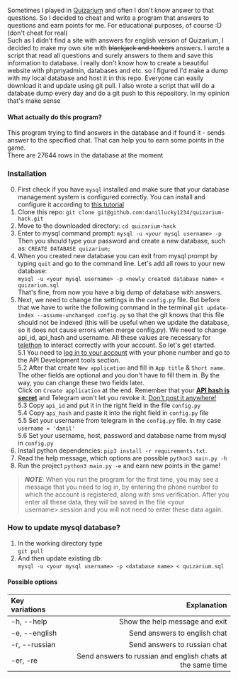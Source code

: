 Sometimes I played in [Quizarium](https://quizarium.com/) and often I don't know answer to that questions. So I decided to cheat and write a program that answers to questions and earn points for me. For educational purposes, of course :D (don't cheat for real)  
Such as I didn't find a site with answers for english version of Quizarium, I decided to make my own site with ~~blackjack and hookers~~ answers. I wrote a script that read all questions and surely answers to them and save this information to database. I really don't know how to create a beautiful website with phpmyadmin, databases and etc. so I figured I'd make a dump with my local database and host it in this repo. Everyone can easily download it and update using git pull. I also wrote a script that will do a database dump every day and do a git push to this repository. In my opinion that's make sense

#### What actually do this program?
This program trying to find answers in the database and if found it - sends answer to the specified chat. That can help you to earn some points in the game.  
There are 27644 rows in the database at the moment  

### Installation
0. First check if you have `mysql` installed and make sure that your database management system is configured correctly. You can install and configure it according to [this tutorial](https://dev.mysql.com/doc/mysql-getting-started/en/)
1. Clone this repo: `git clone git@github.com:danillucky1234/quizarium-hack.git`
2. Move to the downloaded directory: `cd quizarium-hack`
3. Enter to mysql command prompt: `mysql -u <your mysql username> -p`  
Then you should type your password and create a new database, such as: `CREATE DATABASE quizarium;`  
4. When you created new database you can exit from mysql prompt by typing `quit` and go to the command line. Let's add all rows to your new database:  
`mysql -u <your mysql username> -p <newly created database name> < quizarium.sql`  
That's fine, from now you have a big dump of database with answers.
5. Next, we need to change the settings in the `config.py` file. But before that we have to write the following command in the terminal `git update-index --assume-unchanged config.py` so that the git knows that this file should not be indexed (this will be useful when we update the database, so it does not cause errors when merge config.py). We need to change api\_id, api\_hash and username. All these values are necessary for [telethon](https://docs.telethon.dev/en/latest/basic/installation.html) to interact correctly with your account. So let's get started.  
  5.1 You need to [log in to your account](https://my.telegram.org/) with your phone number and go to the API Development tools section.  
  5.2 After that create `New application` and fill in `App title` & `Short name`. The other fields are optional and you don't have to fill them in. By the way, you can change these two fields later.  
Click on `Create application` at the end. Remember that your **<ins>API hash is secret</ins>** and Telegram won't let you revoke it. <ins>Don't post it anywhere!</ins>  
  5.3 Copy `api_id` and put it in the right field in the file `config.py`  
  5.4 Copy `api_hash` and paste it into the right field in `config.py` file  
  5.5 Set your username from telegram in the `config.py` file. In my case `username = 'danil'`  
  5.6 Set your username, host, password and database name from mysql in `config.py`  
6. Install python dependencies: `pip3 install -r requirements.txt`.
7. Read the help message, which options are possible `python3 main.py -h`  
7. Run the project `python3 main.py -e` and earn new points in the game!

> **_NOTE_**: When you run the program for the first time, you may see a message that you need to log in, by entering the phone number to which the account is registered, along with sms verification. After you enter all these data, they will be saved in the file \<your username\>.session and you will not need to enter these data again. 

### How to update mysql database?
1. In the working directory type  
`git pull`  
2. And then update existing db:  
`mysql -u <your mysql username> -p <database name> < quizarium.sql`  

#### Possible options
| Key variations | Explanation  |
| :------------- | -----------: |
| -h, --help     | Show the help message and exit |
| -e, --english  | Send answers to english chat |
| -r, --russian  | Send answers to russian chat |
| -er, -re       | Send answers to russian and english chats at the same time | 
